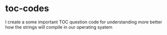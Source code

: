 # toc-codes
I create a some important TOC question code for understanding more better how the strings will compile in our operating syatem 
